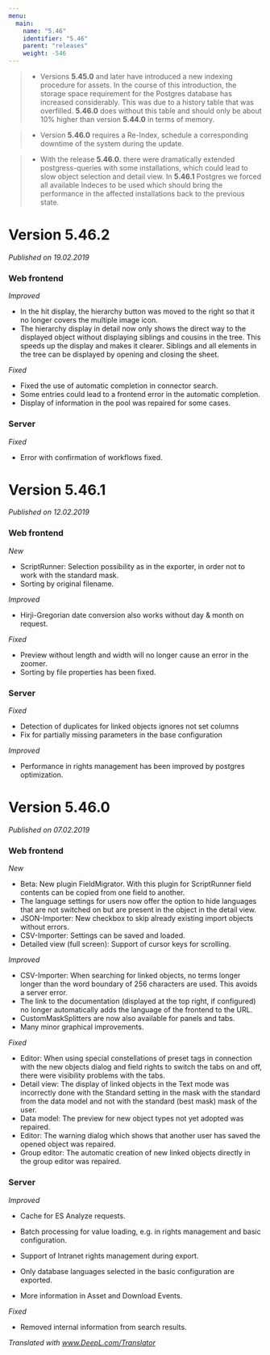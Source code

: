 ```yaml
---
menu:
  main:
    name: "5.46"
    identifier: "5.46"
    parent: "releases"
    weight: -546
---
```


> - Versions **5.45.0** and later have introduced a new indexing procedure for assets. In the course of this introduction, the storage space requirement for the Postgres database has increased considerably. This was due to a history table that was overfilled. **5.46.0** does without this table and should only be about 10% higher than version **5.44.0** in terms of memory.
>

> - Version **5.46.0** requires a Re-Index, schedule a corresponding downtime of the system during the update.
>

> - With the release **5.46.0.** there were dramatically extended postgress-queries with some installations, which could lead to slow object selection and detail view. In **5.46.1** Postgres we forced all available Indeces to be used which should bring the performance in the affected installations back to the previous state. 
>

# Version 5.46.2

*Published on 19.02.2019*

### Web frontend

*Improved*

- In the hit display, the hierarchy button was moved to the right so that it no longer covers the multiple image icon.
- The hierarchy display in detail now only shows the direct way to the displayed object without displaying siblings and cousins in the tree. This speeds up the display and makes it clearer. Siblings and all elements in the tree can be displayed by opening and closing the sheet.

*Fixed*

- Fixed the use of automatic completion in connector search. 
- Some entries could lead to a frontend error in the automatic completion.
- Display of information in the pool was repaired for some cases.

### Server

*Fixed*

- Error with confirmation of workflows fixed.

# Version 5.46.1

*Published on 12.02.2019*

### Web frontend

*New*

- ScriptRunner: Selection possibility as in the exporter, in order not to work with the standard mask.
- Sorting by original filename.

*Improved*

- Hirji-Gregorian date conversion also works without day & month on request.

*Fixed*

- Preview without length and width will no longer cause an error in the zoomer.
- Sorting by file properties has been fixed.

### Server

*Fixed*

- Detection of duplicates for linked objects ignores not set columns
- Fix for partially missing parameters in the base configuration

*Improved*

- Performance in rights management has been improved by postgres optimization.

# Version 5.46.0

*Published on 07.02.2019*

### Web frontend

*New*

- Beta: New plugin FieldMigrator. With this plugin for ScriptRunner field contents can be copied from one field to another.
- The language settings for users now offer the option to hide languages that are not switched on but are present in the object in the detail view.
- JSON-Importer: New checkbox to skip already existing import objects without errors.
- CSV-Importer: Settings can be saved and loaded.
- Detailed view (full screen): Support of cursor keys for scrolling.

*Improved*

- CSV-Importer: When searching for linked objects, no terms longer longer than the word boundary of 256 characters are used. This avoids a server error. 
- The link to the documentation (displayed at the top right, if configured) no longer automatically adds the language of the frontend to the URL.
- CustomMaskSplitters are now also available for panels and tabs.
- Many minor graphical improvements.

*Fixed*

- Editor: When using special constellations of preset tags in connection with the new objects dialog and field rights to switch the tabs on and off, there were visibility problems with the tabs.
- Detail view: The display of linked objects in the Text mode was incorrectly done with the Standard setting in the mask with the standard from the data model and not with the standard (best mask) mask of the user. 
- Data model: The preview for new object types not yet adopted was repaired.
- Editor: The warning dialog which shows that another user has saved the opened object was repaired.
- Group editor: The automatic creation of new linked objects directly in the group editor was repaired.

### Server

*Improved*

- Cache for ES Analyze requests.
- Batch processing for value loading, e.g. in rights management and basic configuration.

- Support of Intranet rights management during export.
- Only database languages selected in the basic configuration are exported.
- More information in Asset and Download Events.

*Fixed*

- Removed internal information from search results.

*Translated with www.DeepL.com/Translator*